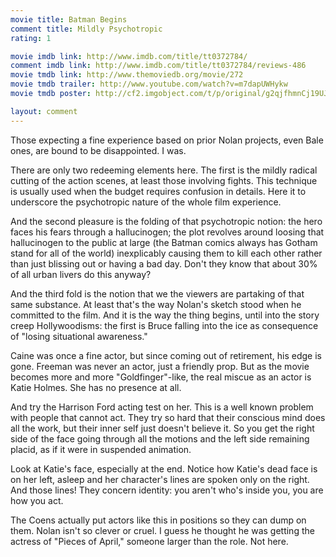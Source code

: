 ```yaml
---
movie title: Batman Begins
comment title: Mildly Psychotropic
rating: 1

movie imdb link: http://www.imdb.com/title/tt0372784/
comment imdb link: http://www.imdb.com/title/tt0372784/reviews-486
movie tmdb link: http://www.themoviedb.org/movie/272
movie tmdb trailer: http://www.youtube.com/watch?v=m7dapUWHykw
movie tmdb poster: http://cf2.imgobject.com/t/p/original/g2qjfhmnCj19UJoOalMbmLdPORS.jpg

layout: comment
---
```


Those expecting a fine experience based on prior Nolan projects, even Bale ones, are bound to be disappointed. I was.

There are only two redeeming elements here. The first is the mildly radical cutting of the action scenes, at least those involving fights. This technique is usually used when the budget requires confusion in details. Here it to underscore the psychotropic nature of the whole film experience.

And the second pleasure is the folding of that psychotropic notion: the hero faces his fears through a hallucinogen; the plot revolves around loosing that hallucinogen to the public at large (the Batman comics always has Gotham stand for all of the world) inexplicably causing them to kill each other rather than just blissing out or having a bad day. Don't they know that about 30% of all urban livers do this anyway?

And the third fold is the notion that we the viewers are partaking of that same substance. At least that's the way Nolan's sketch stood when he committed to the film. And it is the way the thing begins, until into the story creep Hollywoodisms: the first is Bruce falling into the ice as consequence of "losing situational awareness."

Caine was once a fine actor, but since coming out of retirement, his edge is gone. Freeman was never an actor, just a friendly prop. But as the movie becomes more and more "Goldfinger"-like, the real miscue as an actor is Katie Holmes. She has no presence at all.

And try the Harrison Ford acting test on her. This is a well known problem with people that cannot act. They try so hard that their conscious mind does all the work, but their inner self just doesn't believe it. So you get the right side of the face going through all the motions and the left side remaining placid, as if it were in suspended animation.

Look at Katie's face, especially at the end. Notice how Katie's dead face is on her left, asleep and her character's lines are spoken only on the right. And those lines! They concern identity: you aren't who's inside you, you are how you act.

The Coens actually put actors like this in positions so they can dump on them. Nolan isn't so clever or cruel. I guess he thought he was getting the actress of "Pieces of April," someone larger than the role. Not here.